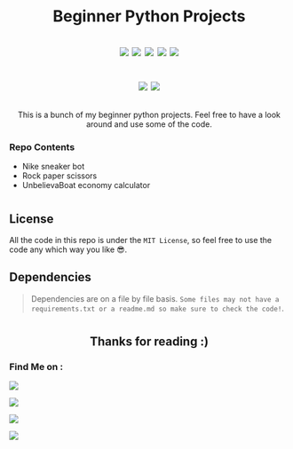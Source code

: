 <!--
<a href="https://mblais-portfolio.netlify.app/">
<p align="center">
  <img src="assets/SneakerBotCardLogo.png">
</p>
</a>
-->

##

<h1><p align="center">Beginner Python Projects</p>
<p align="center">
  <img src="https://img.shields.io/badge/Version-0.2-brightgreen?style=for-the-badge">
  <img src="https://img.shields.io/github/license/MBlais13/beginner-python-projects?style=for-the-badge">  
  <img src="https://img.shields.io/github/stars/MBlais13/beginner-python-projects?color=yellow&style=for-the-badge">
  <img src="https://img.shields.io/github/issues/MBlais13/beginner-python-projects?color=red&style=for-the-badge">  
  <img src="https://img.shields.io/github/forks/MBlais13/beginner-python-projects?color=blue&style=for-the-badge">
</p>

<p align="center">
  <img src="https://img.shields.io/badge/Author-MBlais13-lightblue?style=flat-square">
  <img src="https://img.shields.io/badge/Open%20Source-Yes-lightblue?style=flat-square">
  <!--<img src="https://img.shields.io/badge/Written%20In-Nothing-cyan?style=flat-square">--!>
</p>

</h1>



<p align="center">This is a bunch of my beginner python projects. Feel free to have a look around and use some of the code.</p>

### **Repo Contents**
- Nike sneaker bot
- Rock paper scissors
- UnbelievaBoat economy calculator


# <!--used as a divider -->

## License
All the code in this repo is under the `MIT License`, so feel free to use the code any which way you like 😎.


## Dependencies
> Dependencies are on a file by file basis. `Some files may not have a requirements.txt or a readme.md so make sure to check the code!`. 


# <!--used as a divider -->

<h2 align="center">Thanks for reading :)</h2>

### Find Me on :
<p align="left">
  <a href="https://github.com/MBlais13" target="_blank"><img src="https://img.shields.io/badge/Github-MBlais13-lightgrey?style=for-the-badge&logo=github"></a>

  <a href="https://twitter.com/MBlais13" target="_blank"><img src="https://img.shields.io/badge/Twitter-%40MBlais13-1DA1F2?style=for-the-badge&logo=twitter"></a>

  <a href="https://discord.gg/Hejb485" target="_blank"><img src="https://img.shields.io/badge/Discord-Message me-5865F2?style=for-the-badge&logo=discord"></a>

  <a href="https://mblais-portfolio.netlify.app/" target="_blank"><img src="https://img.shields.io/badge/Website-Portfolio-lightblue?style=for-the-badge&logo="></a>
</p>